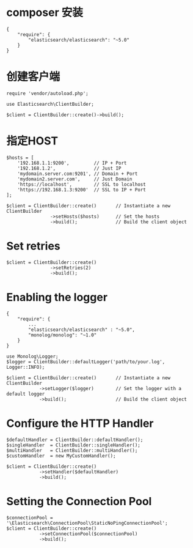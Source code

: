 # composer 安装
    {
        "require": {
            "elasticsearch/elasticsearch": "~5.0"
        }
    }
# 创建客户端
    require 'vendor/autoload.php';

    use Elasticsearch\ClientBuilder;

    $client = ClientBuilder::create()->build();

# 指定HOST
    $hosts = [
        '192.168.1.1:9200',         // IP + Port
        '192.168.1.2',              // Just IP
        'mydomain.server.com:9201', // Domain + Port
        'mydomain2.server.com',     // Just Domain
        'https://localhost',        // SSL to localhost
        'https://192.168.1.3:9200'  // SSL to IP + Port
    ];

    $client = ClientBuilder::create()       // Instantiate a new ClientBuilder
                    ->setHosts($hosts)      // Set the hosts
                    ->build();              // Build the client object
# Set retries
    $client = ClientBuilder::create()
                    ->setRetries(2)
                    ->build();
                
# Enabling the logger
    {
        "require": {
            ...
            "elasticsearch/elasticsearch" : "~5.0",
            "monolog/monolog": "~1.0"
        }
    }

    use Monolog\Logger;
    $logger = ClientBuilder::defaultLogger('path/to/your.log', Logger::INFO);

    $client = ClientBuilder::create()       // Instantiate a new ClientBuilder
                ->setLogger($logger)        // Set the logger with a default logger
                ->build();                  // Build the client object

# Configure the HTTP Handler
    $defaultHandler = ClientBuilder::defaultHandler();
    $singleHandler  = ClientBuilder::singleHandler();
    $multiHandler   = ClientBuilder::multiHandler();
    $customHandler  = new MyCustomHandler();

    $client = ClientBuilder::create()
                ->setHandler($defaultHandler)
                ->build();

# Setting the Connection Pool
    $connectionPool = '\Elasticsearch\ConnectionPool\StaticNoPingConnectionPool';
    $client = ClientBuilder::create()
                ->setConnectionPool($connectionPool)
                ->build(); 